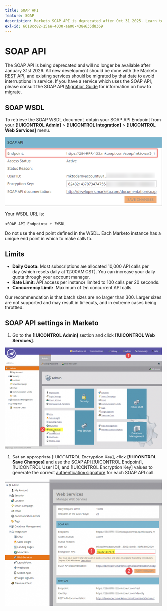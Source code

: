 ```yaml
---
title: SOAP API
feature: SOAP
description: Marketo SOAP API is deprecated after Oct 31 2025. Learn to migrate to REST, retrieve your WSDL, see quotas, rate limits, and auth setup.
exl-id: 6618cc82-15ae-4030-aa00-438e635d8369
---
```

# SOAP API

The SOAP API is being deprecated and will no longer be available after January 31st 2026. All new development should be done with the Marketo [REST API](../rest-api/rest-api.md), and existing services should be migrated by that date to avoid interruptions in service. If you have a service which uses the SOAP API, please consult the SOAP API [Migration Guide](./migration.md) for information on how to migrate.

## SOAP WSDL

To retrieve the SOAP WSDL document, obtain your SOAP API Endpoint from your **[!UICONTROL Admin]** > **[!UICONTROL Integration]** > **[!UICONTROL Web Services]** menu.

![SOAP Endpoint](assets/endpoint-soap.png)

Your WSDL URL is:

`<SOAP API Endpoint> + ?WSDL`

Do not use the end point defined in the WSDL. Each Marketo instance has a unique end point in which to make calls to.

## Limits

- **Daily Quota:** Most subscriptions are allocated 10,000 API calls per day (which resets daily at 12:00AM CST). You can increase your daily quota through your account manager.
- **Rate Limit:** API access per instance limited to 100 calls per 20 seconds.
- **Concurrency Limit:**  Maximum of ten concurrent API calls.

Our recommendation is that batch sizes are no larger than 300. Larger sizes are not supported and may result in timeouts, and in extreme cases being throttled.

## SOAP API settings in Marketo

1. Go to the **[!UICONTROL Admin]** section and click **[!UICONTROL Web Services]**.

![admin-web-services2](assets/admin-web-services2.png)

1. Set an appropriate [!UICONTROL Encryption Key], click **[!UICONTROL Save Changes]** and use the SOAP API [!UICONTROL Endpoint], [!UICONTROL User ID], and [!UICONTROL Encryption Key] values to generate the correct [authentication signature](authentication-signature.md) for each SOAP API call.

![admin-web-services3](assets/admin-web-services3.png)
